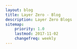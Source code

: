 ```yaml
---
layout: blog
title: Layer Zero - Blog 
description: Layer Zero Blogs
sitemap:
    priority: 1.0
    lastmod: 2017-11-02
    changefreq: weekly
---
```

